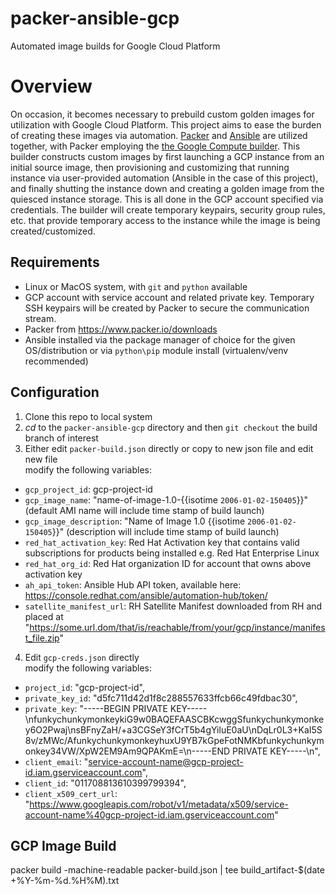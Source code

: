 # packer-ansible-gcp
Automated image builds for Google Cloud Platform

# Overview

On occasion, it becomes necessary to prebuild custom golden images for utilization with Google Cloud Platform. This project aims to ease the burden of creating these images via automation. [Packer](https://www.packer.io/) and [Ansible](https://github.com/ansible/ansible) are utilized together, with Packer employing the [the Google Compute builder](https://developer.hashicorp.com/packer/plugins/builders/googlecompute). This builder constructs custom images by first launching a GCP instance from an initial source image, then provisioning and customizing that running instance via user-provided automation (Ansible in the case of this project), and finally shutting the instance down and creating a golden image from the quiesced instance storage. This is all done in the GCP account specified via credentials. The builder will create temporary keypairs, security group rules, etc. that provide temporary access to the instance while the image is being created/customized.

Requirements
------------

* Linux or MacOS system, with `git` and `python` available
* GCP account with service account and related private key. Temporary SSH keypairs will be created by Packer to secure the communication stream.
* Packer from https://www.packer.io/downloads
* Ansible installed via the package manager of choice for the given OS/distribution or via `python\pip` module install (virtualenv/venv recommended)

Configuration
------------
1) Clone this repo to local system
2) *cd* to the `packer-ansible-gcp` directory and then `git checkout` the build branch of interest
3) Either edit `packer-build.json` directly or copy to new json file and edit new file  
<tab>modify the following variables:
* `gcp_project_id`: gcp-project-id
* `gcp_image_name`: "name-of-image-1.0-{{isotime `2006-01-02-150405`}}" (default AMI name will include time stamp of build launch)
* `gcp_image_description`: "Name of Image 1.0 {{isotime `2006-01-02-150405`}}" (description will include time stamp of build launch)
* `red_hat_activation_key`: Red Hat Activation key that contains valid subscriptions for products being installed e.g. Red Hat Enterprise Linux
* `red_hat_org_id`: Red Hat organization ID for account that owns above activation key
* `ah_api_token`: Ansible Hub API token, available here: https://console.redhat.com/ansible/automation-hub/token/
* `satellite_manifest_url`: RH Satellite Manifest downloaded from RH and placed at "https://some.url.dom/that/is/reachable/from/your/gcp/instance/manifest_file.zip"

4) Edit `gcp-creds.json` directly  
<tab>modify the following variables:
* `project_id`: "gcp-project-id",
* `private_key_id`: "d5fc711d42d1f8c288557633ffcb66c49fdbac30",
* `private_key`: "-----BEGIN PRIVATE KEY-----\nfunkychunkymonkeykiG9w0BAQEFAASCBKcwggSfunkychunkymonkey6O2Pwaj\nsBFnyZaH/+a3CGSeY3fCrT5b4gYiluE0aU\nDqLr0L3+KaI5S8v/zMWc/AfunkychunkymonkeyhuxU9YB7kGpeFotNMKbfunkychunkymonkey34VW/XpW2EM9Am9QPAKmE=\n-----END PRIVATE KEY-----\n",
* `client_email`: "service-account-name@gcp-project-id.iam.gserviceaccount.com",
* `client_id`: "011708813610399799394",
* `client_x509_cert_url`: "https://www.googleapis.com/robot/v1/metadata/x509/service-account-name%40gcp-project-id.iam.gserviceaccount.com"


GCP Image Build
-------------
packer build -machine-readable packer-build.json | tee build_artifact-$(date +%Y-%m-%d.%H%M).txt